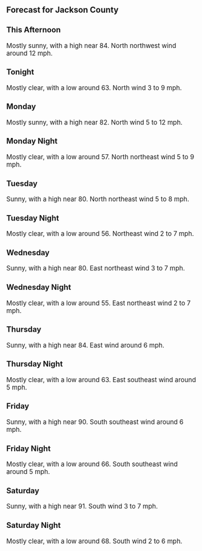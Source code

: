 <div>
   <h2>Forecast for Jackson County</h2>
   <p>
      <div style="font-size:120%">
         <h3>This Afternoon</h3>Mostly sunny, with a high near 84. North northwest wind around 12 mph.<br></div>
   </p>
   <p>
      <div style="font-size:120%">
         <h3>Tonight</h3>Mostly clear, with a low around 63. North wind 3 to 9 mph.<br></div>
   </p>
   <p>
      <div style="font-size:120%">
         <h3>Monday</h3>Mostly sunny, with a high near 82. North wind 5 to 12 mph.<br></div>
   </p>
   <p>
      <div style="font-size:120%">
         <h3>Monday Night</h3>Mostly clear, with a low around 57. North northeast wind 5 to 9 mph.<br></div>
   </p>
   <p>
      <div style="font-size:120%">
         <h3>Tuesday</h3>Sunny, with a high near 80. North northeast wind 5 to 8 mph.<br></div>
   </p>
   <p>
      <div style="font-size:120%">
         <h3>Tuesday Night</h3>Mostly clear, with a low around 56. Northeast wind 2 to 7 mph.<br></div>
   </p>
   <p>
      <div style="font-size:120%">
         <h3>Wednesday</h3>Sunny, with a high near 80. East northeast wind 3 to 7 mph.<br></div>
   </p>
   <p>
      <div style="font-size:120%">
         <h3>Wednesday Night</h3>Mostly clear, with a low around 55. East northeast wind 2 to 7 mph.<br></div>
   </p>
   <p>
      <div style="font-size:120%">
         <h3>Thursday</h3>Sunny, with a high near 84. East wind around 6 mph.<br></div>
   </p>
   <p>
      <div style="font-size:120%">
         <h3>Thursday Night</h3>Mostly clear, with a low around 63. East southeast wind around 5 mph.<br></div>
   </p>
   <p>
      <div style="font-size:120%">
         <h3>Friday</h3>Sunny, with a high near 90. South southeast wind around 6 mph.<br></div>
   </p>
   <p>
      <div style="font-size:120%">
         <h3>Friday Night</h3>Mostly clear, with a low around 66. South southeast wind around 5 mph.<br></div>
   </p>
   <p>
      <div style="font-size:120%">
         <h3>Saturday</h3>Sunny, with a high near 91. South wind 3 to 7 mph.<br></div>
   </p>
   <p>
      <div style="font-size:120%">
         <h3>Saturday Night</h3>Mostly clear, with a low around 68. South wind 2 to 6 mph.<br></div>
   </p>
</div>